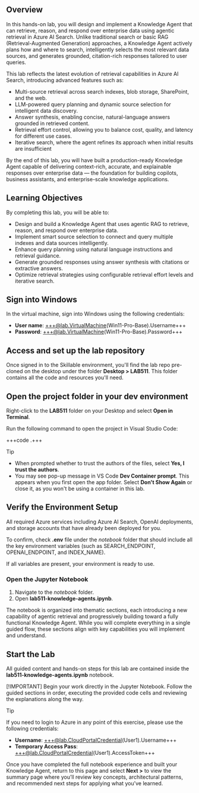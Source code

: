 ## Overview

In this hands-on lab, you will design and implement a Knowledge Agent that can retrieve, reason, and respond over enterprise data using agentic retrieval in Azure AI Search. Unlike traditional search or basic RAG (Retrieval-Augmented Generation) approaches, a Knowledge Agent actively plans how and where to search, intelligently selects the most relevant data sources, and generates grounded, citation-rich responses tailored to user queries.

This lab reflects the latest evolution of retrieval capabilities in Azure AI Search, introducing advanced features such as:

* Multi-source retrieval across search indexes, blob storage, SharePoint, and the web.
* LLM-powered query planning and dynamic source selection for intelligent data discovery.
* Answer synthesis, enabling concise, natural-language answers grounded in retrieved content.
* Retrieval effort control, allowing you to balance cost, quality, and latency for different use cases.
* Iterative search, where the agent refines its approach when initial results are insufficient

By the end of this lab, you will have built a production-ready Knowledge Agent capable of delivering context-rich, accurate, and explainable responses over enterprise data — the foundation for building copilots, business assistants, and enterprise-scale knowledge applications.

## Learning Objectives

By completing this lab, you will be able to:

* Design and build a Knowledge Agent that uses agentic RAG to retrieve, reason, and respond over enterprise data.
* Implement smart source selection to connect and query multiple indexes and data sources intelligently.
* Enhance query planning using natural language instructions and retrieval guidance.
* Generate grounded responses using answer synthesis with citations or extractive answers.
* Optimize retrieval strategies using configurable retrieval effort levels and iterative search.

## Sign into Windows

In the virtual machine, sign into Windows using the following credentials:

- **User name**: +++@lab.VirtualMachine(Win11-Pro-Base).Username+++
- **Password**: +++@lab.VirtualMachine(Win11-Pro-Base).Password+++

## Access and set up the lab repository

Once signed in to the Skillable environment, you'll find the lab repo pre-cloned on the desktop under the folder **Desktop > LAB511**. This folder contains all the code and resources you'll need.

## Open the project folder in your dev environment

Right-click to the **LAB511** folder on your Desktop and select **Open in Terminal**.

Run the following command to open the project in Visual Studio Code:

+++code .+++

> [!TIP]
> * When prompted whether to trust the authors of the files, select **Yes, I trust the authors**.
> * You may see pop-up message in VS Code **Dev Container prompt**. This appears when you first open the app folder. Select **Don't Show Again** or close it, as you won't be using a container in this lab.

## Verify the Environment Setup

All required Azure services including Azure AI Search, OpenAI deployments, and storage accounts that have already been deployed for you.

To confirm, check **.env** file under the *notebook* folder that should include all the key environment variables (such as SEARCH_ENDPOINT, OPENAI_ENDPOINT, and INDEX_NAME).

If all variables are present, your environment is ready to use.

### Open the Jupyter Notebook

1. Navigate to the *notebook* folder.
2. Open **lab511-knowledge-agents.ipynb**.

The notebook is organized into thematic sections, each introducing a new capability of agentic retrieval and progressively building toward a fully functional Knowledge Agent. While you will complete everything in a single guided flow, these sections align with key capabilities you will implement and understand.

## Start the Lab

All guided content and hands-on steps for this lab are contained inside the **lab511-knowledge-agents.ipynb** notebook.

[!IMPORTANT]
Begin your work directly in the Jupyter Notebook. Follow the guided sections in order, executing the provided code cells and reviewing the explanations along the way.

> [!TIP]
> If you need to login to Azure in any point of this exercise, please use the following credentials:
> - **Username**: +++@lab.CloudPortalCredential(User1).Username+++
> - **Temporary Access Pass**: +++@lab.CloudPortalCredential(User1).AccessToken+++

Once you have completed the full notebook experience and built your Knowledge Agent, return to this page and select **Next >** to view the summary page where you’ll review key concepts, architectural patterns, and recommended next steps for applying what you’ve learned.